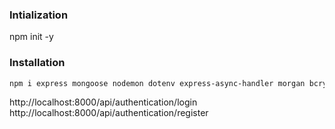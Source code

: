 
### Intialization 
npm init -y

### Installation 
```bash
npm i express mongoose nodemon dotenv express-async-handler morgan bcrypt jsonwebtoken
```

http://localhost:8000/api/authentication/login
http://localhost:8000/api/authentication/register